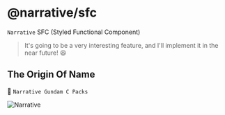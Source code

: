 # @narrative/sfc

`Narrative` SFC (Styled Functional Component)

> It's going to be a very interesting feature, and I'll implement it in the near future! :satisfied:

## The Origin Of Name

🤖 `Narrative Gundam C Packs`

<img src="https://raw.githubusercontent.com/joe-sky/narrative/master/public/images/narrative-gundam-c-pack.jpg" alt="Narrative">

